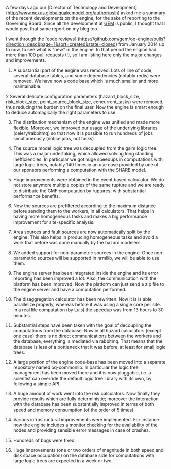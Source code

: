 A few days ago our [Director of Technology and Development]
(http://www.nexus.globalquakemodel.org/author/pslh) asked me
a summary of the recent developments on the engine, for the
sake of reporting to the Governing Board. Since all the development
at [GEM](http://www.globalquakemodel.org/) is public, I thought that
I would post that same report on my blog too.

I went through the [code reviews]
(https://github.com/gem/oq-engine/pulls?direction=desc&page=1&sort=created&state=closed) from January 2014 up to now, to see
what is "new" in the engine. In that period the engine had more than
100 pull requests (!), so I am listing here only the major changes and
improvements.

1. A substantial part of the engine was removed. Lots of line
   of code, several database tables, and some dependencies (notably
   redis) were removed. We have now a code base which is much smaller
   and more maintainable.

2  Several delicate configuration parameters
   (hazard_block_size, risk_block_size, point_source_block_size,
   concurrent_tasks) were removed, thus reducing the burden on the
   final user. Now the engine is smart enough to deduce automagically
   the right parameters to use.

3. The distribution mechanism of the engine was unified and made more
   flexible. Moreover, we improved our usage of the underlying
   libraries (celery/rabbitmq) so that now it is possible to run
   hundreds of jobs simultaneously (notice jobs, not tasks)

4. The source model logic tree was decoupled from the gsim logic tree.
   This was a major undertaking, which allowed solving long standing
   inefficiencies. In particular we got huge speedups in computations
   with large logic trees, notably 140 times in an use case provided
   by one of our sponsors performing a computation with the SHARE model.

5. Huge improvements were obtained in the event based calculator. We do not
   store anymore multiple copies of the same rupture and we are ready to
   distribute the GMF computation by ruptures, with substantial performance
   benefits.

6. Now the sources are prefiltered according to the maximum distance before
   sending them to the workers, in all calculators. That helps in having
   more homogeneous tasks and makes a big performance improvement
   for site-specific analysis.

7. Area sources and fault sources are now automatically split by the
   engine. This also helps in producing homogeneous tasks and avoid a
   work that before was done manually by the hazard modelers.

8. We added support for non-parametric sources in the engine. Once
   non-parametric sources will be supported in nrmllib, we will be
   able to use them.

9. The engine server has been integrated inside the engine and its
   error reporting has been improved a lot. Also, the communication
   with the platform has been improved. Now the platform can just
   send a zip file to the engine server and have a computation performed.

10. The disaggregation calculator has been rewritten. Now it is is able
    parallelize properly, whereas before it was using a single core per site.
    In a real life computation (by Luis) the speedup was from 13 hours to
    30 minutes.

11. Substantial steps have been taken with the goal of decoupling the
    computations from the database. Now in all hazard calculators
    (except one case) there is no direct communications between the
    workers and the database, everything is mediated via rabbitmq.
    That means that the database is less of a bottleneck that it
    was before, at least for small logic trees.

12. A large portion of the engine code-base has been moved into a separate
    repository named oq-commonlib. In particular the logic tree management
    has been moved there and it is now pluggable, i.e. a scientist can
    override the default logic tree library with its own, by following
    a simple API.

13. A huge amount of work went into the risk calculators. Now finally
    they provide results which are fully deterministic; moreover the
    interaction with the database has been substantially improved in
    terms of both speed and memory consumption (of the order of 5 times).

14. Various infrastructural improvements were implemented. For instance now
    the engine includes a monitor checking for the availability of the nodes
    and providing sensible error messages in case of crashes.

15. Hundreds of bugs were fixed.

16. Huge improvements (one or two orders of magnitude in both speed
    and disk space occupation) on the database side for computations with
    large logic trees are expected in a week or two.

